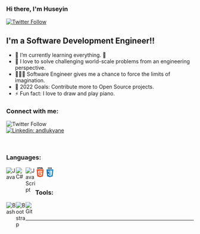 ### Hi there, I'm Huseyin

[![Twitter Follow](https://img.shields.io/twitter/follow/thisishus?color=1DA1F2&logo=twitter&style=for-the-badge)](https://twitter.com/thisishus/follow?original_referer=https%3A%2F%2Fgithub.com%thisishus&screen_name=thisishus)

## I'm a Software Development Engineer!!

- 🌱 I’m currently learning everything. 🤣
- 👯 I love to solve challenging world-scale problems from an engineering perspective. 
- 👨🏼‍💻 Software Engineer gives me a chance to force the limits of imagination.
- 🥅 2022 Goals: Contribute more to Open Source projects.
- ⚡ Fun fact: I love to draw and play piano.

### Connect with me:

![Twitter Follow](https://img.shields.io/twitter/follow/thisishus?style=social)<br />
[![Linkedin: andlukyane](https://img.shields.io/badge/-Huseyin%20Bicen-blue?style=flat-square&logo=Linkedin&logoColor=white&link=https://www.linkedin.com/in/huseyinbicen/)](https://www.linkedin.com/in/huseyinbicen/) 

<br />

### Languages:
<img align="left" alt="Java" width="26px" src="	https://raw.githubusercontent.com/jmnote/z-icons/master/svg/java.svg" />
<img align="left" alt="C#" width="26px" src="https://raw.githubusercontent.com/jmnote/z-icons/master/svg/csharp.svg" />
<img align="left" alt="JavaScript" width="26px" src="https://raw.githubusercontent.com/jmnote/z-icons/master/svg/javascript.svg" />
<img align="left" alt="HTML5" width="26px" src="https://raw.githubusercontent.com/github/explore/80688e429a7d4ef2fca1e82350fe8e3517d3494d/topics/html/html.png" />
<img align="left" alt="CSS3" width="26px" src="https://raw.githubusercontent.com/github/explore/80688e429a7d4ef2fca1e82350fe8e3517d3494d/topics/css/css.png" />


<br />
<br />

### Tools:
<img align="left" alt="Bash" width="26px" src="https://raw.githubusercontent.com/jmnote/z-icons/master/svg/bash.svg" />
<img align="left" alt="Bootstrap" width="26px" src="https://raw.githubusercontent.com/jmnote/z-icons/master/svg/bootstrap.svg" />
<img align="left" alt="Git" width="26px" src="https://raw.githubusercontent.com/jmnote/z-icons/master/svg/git.svg" />

<br />
<br />

---
